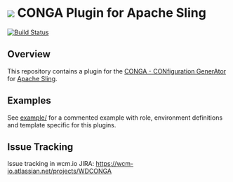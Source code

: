 <img src="http://wcm.io/images/favicon-16@2x.png"/> CONGA Plugin for Apache Sling
======
[![Build Status](https://travis-ci.org/wcm-io-devops/wcm-io-devops-conga-sling-plugin.png?branch=develop)](https://travis-ci.org/wcm-io-devops/wcm-io-devops-conga-sling-plugin)


## Overview

This repository contains a plugin for the [CONGA - CONfiguration GenerAtor][conga] for [Apache Sling][sling].


## Examples

See [example/](example/) for a commented example with role, environment definitions and template specific for this plugins.


## Issue Tracking

Issue tracking in wcm.io JIRA: https://wcm-io.atlassian.net/projects/WDCONGA



[conga]: https://github.com/wcm-io-devops/wcm-io-devops-conga
[sling]: http://sling.apache.org/
